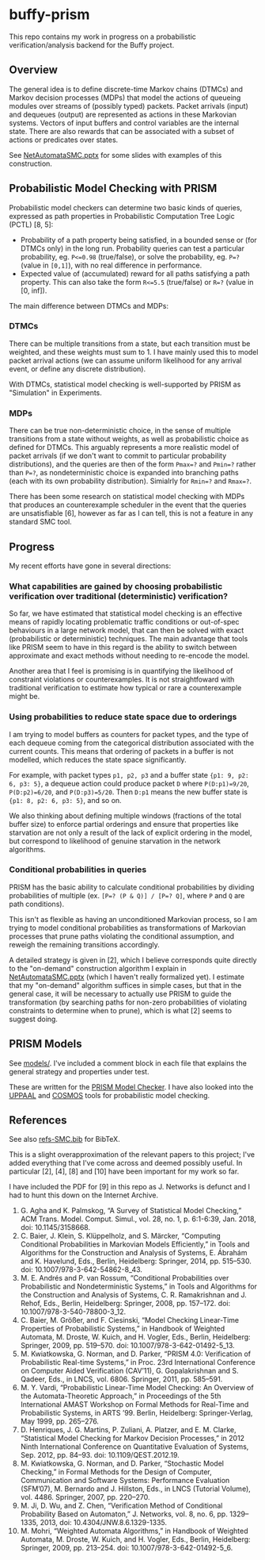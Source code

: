 # buffy-prism

This repo contains my work in progress on a probabilistic verification/analysis backend for the Buffy project.

## Overview
The general idea is to define discrete-time Markov chains (DTMCs) and Markov decision processes (MDPs) that model the actions of queueing modules over streams of (possibly typed) packets. Packet arrivals (input) and dequeues (output) are represented as actions in these Markovian systems. Vectors of input buffers and control variables are the internal state. There are also rewards that can be associated with a subset of actions or predicates over states.

See [NetAutomataSMC.pptx](/NetAutomataSMC.pptx) for some slides with examples of this construction.

## Probabilistic Model Checking with PRISM
Probabilistic model checkers can determine two basic kinds of queries, expressed as path properties in Probabilistic Computation Tree Logic (PCTL) [8, 5]:
- Probability of a path property being satisfied, in a bounded sense or (for DTMCs only) in the long run. Probability queries can test a particular probability, eg. `P<=0.98` (true/false), or solve the probability, eg. `P=?` (value in `[0,1]`), with no real difference in performance.
- Expected value of (accumulated) reward for all paths satisfying a path property. This can also take the form `R<=5.5` (true/false) or `R=?` (value in [0, inf]).

The main difference between DTMCs and MDPs: 

### DTMCs
There can be multiple transitions from a state, but each transition must be weighted, and these weights must sum to 1. I have mainly used this to model packet arrival actions (we can assume uniform likelihood for any arrival event, or define any discrete distribution). 

With DTMCs, statistical model checking is well-supported by PRISM as "Simulation" in Experiments.

### MDPs 
There can be true non-deterministic choice, in the sense of multiple transitions from a state without weights, as well as probabilistic choice as defined for DTMCs. This arguably represents a more realistic model of packet arrivals (if we don't want to commit to particular probability distributions), and the queries are then of the form `Pmax=?` and `Pmin=?` rather than `P=?`, as nondeterministic choice is expanded into branching paths (each with its own probability distribution). Simialrly for `Rmin=?` and `Rmax=?`. 

There has been some research on statistical model checking with MDPs that produces an counterexample scheduler in the event that the queries are unsatisfiable [6], however as far as I can tell, this is not a feature in any standard SMC tool.

## Progress
My recent efforts have gone in several directions:

### What capabilities are gained by choosing probabilistic verification over traditional (deterministic) verification?
So far, we have estimated that statistical model checking is an effective means of rapidly locating problematic traffic conditions or out-of-spec behaviours in a large network model, that can then be solved with exact (probabilistic or deterministic) techniques. The main advantage that tools like PRISM seem to have in this regard is the ability to switch between approximate and exact methods without needing to re-encode the model.

Another area that I feel is promising is in quantifying the likelihood of constraint violations or counterexamples. It is not straightfoward with traditional verification to estimate how typical or rare a counterexample might be.

### Using probabilities to reduce state space due to orderings
I am trying to model buffers as counters for packet types, and the type of each dequeue coming from the categorical distribution associated with the current counts. This means that ordering of packets in a buffer is not modelled, which reduces the state space significantly. 

For example, with packet types `p1, p2, p3` and a buffer state `{p1: 9, p2: 6, p3: 5}`, a dequeue action could produce packet `D` where `P(D:p1)=9/20`, `P(D:p2)=6/20`, and `P(D:p3)=5/20`. Then `D:p1` means the new buffer state is `{p1: 8, p2: 6, p3: 5}`, and so on.

We also thinking about defining multiple windows (fractions of the total buffer size) to enforce partial orderings and ensure that properties like starvation are not only a result of the lack of explicit ordering in the model, but correspond to likelihood of genuine starvation in the network algorithms.

### Conditional probabilities in queries
PRISM has the basic ability to calculate conditional probabilities by dividing probabilities of multiple (ex. `[P=? (P & Q)] / [P=? Q]`, where `P` and `Q` are path conditions).

This isn't as flexible as having an unconditioned Markovian process, so I am trying to model conditional probabilities as transformations of Markovian processes that prune paths violating the conditional assumption, and reweigh the remaining transitions accordingly. 

A detailed strategy is given in [2], which I believe corresponds quite directly to the "on-demand" construction algorithm I explain in [NetAutomataSMC.pptx](/NetAutomataSMC.pptx) (which I haven't really formalized yet). I estimate that my "on-demand" algorithm suffices in simple cases, but that in the general case, it will be necessary to actually use PRISM to guide the transformation (by searching paths for non-zero probabilities of violating constraints to determine when to prune), which is what [2] seems to suggest doing.

## PRISM Models

See [models/](/models/). I've included a comment block in each file that explains the general strategy and properties under test.

These are written for the [PRISM Model Checker](https://www.prismmodelchecker.org/). I have also looked into the [UPPAAL](https://uppaal.org/) and [COSMOS](https://cosmos.lacl.fr/) tools for probabilistic model checking.

## References

See also [refs-SMC.bib](/refs-SMC.bib) for BibTeX.

This is a slight overapproximation of the relevant papers to this project; I've added everything that I've come across and deemed possibly useful. In particular [2], [4], [8] and [10] have been important for my work so far.

I have included the PDF for [9] in this repo as J. Networks is defunct and I had to hunt this down on the Internet Archive.

1. G. Agha and K. Palmskog, “A Survey of Statistical Model Checking,” ACM Trans. Model. Comput. Simul., vol. 28, no. 1, p. 6:1-6:39, Jan. 2018, doi: 10.1145/3158668.
2. C. Baier, J. Klein, S. Klüppelholz, and S. Märcker, “Computing Conditional Probabilities in Markovian Models Efficiently,” in Tools and Algorithms for the Construction and Analysis of Systems, E. Ábrahám and K. Havelund, Eds., Berlin, Heidelberg: Springer, 2014, pp. 515–530. doi: 10.1007/978-3-642-54862-8_43.
3. M. E. Andrés and P. van Rossum, “Conditional Probabilities over Probabilistic and Nondeterministic Systems,” in Tools and Algorithms for the Construction and Analysis of Systems, C. R. Ramakrishnan and J. Rehof, Eds., Berlin, Heidelberg: Springer, 2008, pp. 157–172. doi: 10.1007/978-3-540-78800-3_12.
4. C. Baier, M. Größer, and F. Ciesinski, “Model Checking Linear-Time Properties of Probabilistic Systems,” in Handbook of Weighted Automata, M. Droste, W. Kuich, and H. Vogler, Eds., Berlin, Heidelberg: Springer, 2009, pp. 519–570. doi: 10.1007/978-3-642-01492-5_13.
5. M. Kwiatkowska, G. Norman, and D. Parker, “PRISM 4.0: Verification of Probabilistic Real-time Systems,” in Proc. 23rd International Conference on Computer Aided Verification (CAV’11), G. Gopalakrishnan and S. Qadeer, Eds., in LNCS, vol. 6806. Springer, 2011, pp. 585–591.
6. M. Y. Vardi, “Probabilistic Linear-Time Model Checking: An Overview of the Automata-Theoretic Approach,” in Proceedings of the 5th International AMAST Workshop on Formal Methods for Real-Time and Probabilistic Systems, in ARTS ’99. Berlin, Heidelberg: Springer-Verlag, May 1999, pp. 265–276.
7. D. Henriques, J. G. Martins, P. Zuliani, A. Platzer, and E. M. Clarke, “Statistical Model Checking for Markov Decision Processes,” in 2012 Ninth International Conference on Quantitative Evaluation of Systems, Sep. 2012, pp. 84–93. doi: 10.1109/QEST.2012.19.
8. M. Kwiatkowska, G. Norman, and D. Parker, “Stochastic Model Checking,” in Formal Methods for the Design of Computer, Communication and Software Systems: Performance Evaluation (SFM’07), M. Bernardo and J. Hillston, Eds., in LNCS (Tutorial Volume), vol. 4486. Springer, 2007, pp. 220–270.
9. M. Ji, D. Wu, and Z. Chen, “Verification Method of Conditional Probability Based on Automaton,” J. Networks, vol. 8, no. 6, pp. 1329–1335, 2013, doi: 10.4304/JNW.8.6.1329-1335.
10. M. Mohri, “Weighted Automata Algorithms,” in Handbook of Weighted Automata, M. Droste, W. Kuich, and H. Vogler, Eds., Berlin, Heidelberg: Springer, 2009, pp. 213–254. doi: 10.1007/978-3-642-01492-5_6.
